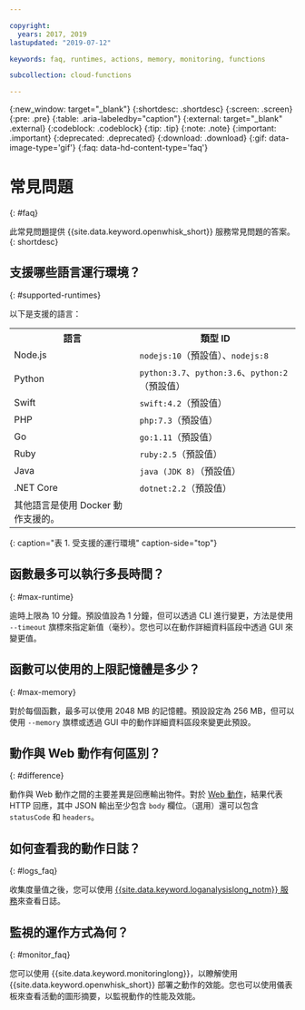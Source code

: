 ```yaml
---

copyright:
  years: 2017, 2019
lastupdated: "2019-07-12"

keywords: faq, runtimes, actions, memory, monitoring, functions

subcollection: cloud-functions

---
```


{:new_window: target="_blank"}
{:shortdesc: .shortdesc}
{:screen: .screen}
{:pre: .pre}
{:table: .aria-labeledby="caption"}
{:external: target="_blank" .external}
{:codeblock: .codeblock}
{:tip: .tip}
{:note: .note}
{:important: .important}
{:deprecated: .deprecated}
{:download: .download}
{:gif: data-image-type='gif'}
{:faq: data-hd-content-type='faq'}



# 常見問題
{: #faq}

此常見問題提供 {{site.data.keyword.openwhisk_short}} 服務常見問題的答案。
{: shortdesc}


## 支援哪些語言運行環境？
{: #supported-runtimes}

以下是支援的語言：

<table>
  <tr>
    <th>語言</th>
    <th>類型 ID</th>
  </tr>
  <tr>
    <td> Node.js </td>
    <td> <code>nodejs:10</code>（預設值）、<code>nodejs:8</code></td>
  </tr>
  <tr>
    <td>Python</td>
    <td><code>python:3.7</code>、<code>python:3.6</code>、<code>python:2</code>（預設值）</td>
  </tr>
  <tr>
    <td>Swift</td>
    <td><code>swift:4.2</code>（預設值）</td>
  </tr>
  <tr>
    <td>PHP</td>
    <td><code>php:7.3</code>（預設值）</td>
  </tr>
  <tr>
    <td>Go</td>
    <td><code>go:1.11</code>（預設值）</td>
  </tr>
  <tr>
    <td>Ruby</td>
    <td><code>ruby:2.5</code>（預設值）</td>
  </tr>
  <tr>
    <td>Java</td>
    <td><code>java (JDK 8)</code>（預設值）</td>
  </tr>
  <tr>
    <td>.NET Core</td>
    <td><code>dotnet:2.2</code>（預設值）</td>
  </tr>
  <tr>
    <td>其他語言是使用 Docker 動作支援的。</td>
  </tr>
</table>
{: caption="表 1. 受支援的運行環境" caption-side="top"}


## 函數最多可以執行多長時間？
{: #max-runtime}

逾時上限為 10 分鐘。預設值設為 1 分鐘，但可以透過 CLI 進行變更，方法是使用 `--timeout` 旗標來指定新值（毫秒）。您也可以在動作詳細資料區段中透過 GUI 來變更值。

## 函數可以使用的上限記憶體是多少？
{: #max-memory}

對於每個函數，最多可以使用 2048 MB 的記憶體。預設設定為 256 MB，但可以使用 `--memory` 旗標或透過 GUI 中的動作詳細資料區段來變更此預設。

## 動作與 Web 動作有何區別？
{: #difference}

動作與 Web 動作之間的主要差異是回應輸出物件。對於 [Web 動作](/docs/openwhisk?topic=cloud-functions-actions_web)，結果代表 HTTP 回應，其中 JSON 輸出至少包含 `body` 欄位。（選用）還可以包含 `statusCode` 和 `headers`。

## 如何查看我的動作日誌？
{: #logs_faq}

收集度量值之後，您可以使用 [{{site.data.keyword.loganalysislong_notm}} 服務](/docs/openwhisk?topic=cloud-functions-logs)來查看日誌。

## 監視的運作方式為何？
{: #monitor_faq}

您可以使用 {{site.data.keyword.monitoringlong}}，以瞭解使用 {{site.data.keyword.openwhisk_short}} 部署之動作的效能。您也可以使用儀表板來查看活動的圖形摘要，以監視動作的性能及效能。










